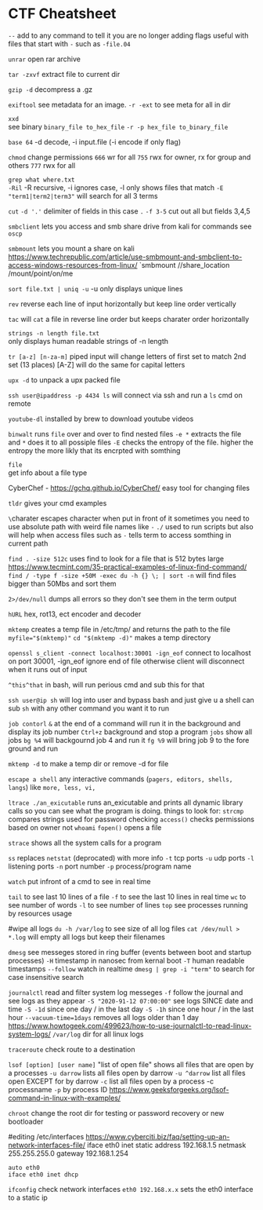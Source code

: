 CTF Cheatsheet
================================================================================

`--`
    add to any command to tell it you are no longer adding flags
    useful with files that start with `-` such as `-file.04`

`unrar`
    open rar archive
    
`tar -zxvf`
    extract file to current dir
    
`gzip -d`
    decompress a .gz


`exiftool`
    see metadata for an image. `-r -ext` to see meta for all in dir
    
`xxd`     
    see binary 
    `binary_file to_hex_file`
    `-r -p hex_file to_binary_file`

`base 64`
    -d decode, -i input.file (-i encode if only flag)
    
`chmod`
    change permissions
    `666` wr for all
    `755` rwx for owner, rx for group and others
   `777` rwx for all
    
`grep what where.txt`      
   `-Ril` -R recursive, -i ignores case, -l only shows files that match 
   `-E "term1|term2|term3"` will search for all 3 terms
   
`cut`
    `-d '.'` delimiter of fields in this case `.`
    `-f 3-5` cut out all but fields 3,4,5
    
`smbclient`
    lets you access and smb share drive from kali
    for commands see `oscp`
    
`smbmount`
    lets you mount a share on kali
    https://www.techrepublic.com/article/use-smbmount-and-smbclient-to-access-windows-resources-from-linux/
    `smbmount //share_location /mount/point/on/me
    
`sort file.txt | uniq -u`
    -u only displays unique lines
    
`rev`
    reverse each line of input horizontally but keep line order
    vertically
    
`tac`
    will `cat` a file in reverse line order but keeps charater order
    horizontally
    
`strings -n length file.txt`    
    only displays human readable strings of -n length
    
`tr [a-z] [n-za-m]`
    piped input will change letters of first set to match 2nd set (13 places)
    [A-Z] will do the same for capital letters
    
`upx -d` 
    to unpack a upx packed file

`ssh user@ipaddress -p 4434 ls`
    will connect via ssh and run a `ls` cmd on remote

`youtube-dl`
    installed by brew to download youtube videos

`binwalt`
    runs `file` over and over to find nested files
    `-e *` extracts the file and `*` does it to all possiple files
    `-E` checks the entropy of the file. higher the entropy the more
        likly that its encrpted with somthing

`file`    
    get info about a file type
    
CyberChef - https://gchq.github.io/CyberChef/
    easy tool for changing files
    
`tldr`
    gives your cmd examples
    
`\`charater 
    escapes character when put in front of it
    sometimes you need to use absolute path with weird file names like `-`
`./`
    used to run scripts but also will help when access files such as `-`
    tells term to access somthing in current path
    
`find . -size 512c`
    uses find to look for a file that is 512 bytes large
    https://www.tecmint.com/35-practical-examples-of-linux-find-command/
    `find / -type f -size +50M -exec du -h {} \; | sort -n`
        will find files bigger than 50Mbs and sort them
    
`2>/dev/null`
    dumps all errors so they don't see them in the term output
    
`hURL`
    hex, rot13, ect encoder and decoder
    
`mktemp`
    creates a temp file in /etc/tmp/ and returns the path to the file
    `myfile="$(mktemp)"`
    `cd "$(mktemp -d)"`     makes a temp directory
    
`openssl s_client -connect localhost:30001 -ign_eof`
    connect to localhost on port 30001, -ign_eof ignore end of file otherwise
    client will disconnect when it runs out of input
    
`^this^that` 
    in bash, will run perious cmd and sub this for that
    
`ssh user@ip sh`
    will log into user and bypass bash and just give u a shell
    can sub `sh` with any other command you want it to run

`job contorl`
    `&` at the end of a command will run it in the background and display its job
    number
    `Ctrl+z` background and stop a program
    `jobs` show all jobs
    `bg %4` will backgournd job 4 and run it
    `fg %9` will bring job 9 to the fore ground and run

`mktemp -d`
    to make a temp dir or remove -d for file
    
`escape a shell`
    any interactive commands (`pagers, editors, shells, langs`)
    like `more, less, vi,`
    
`ltrace ./an_exicutable`
    runs an_exicutable and prints all dynamic library calls so you can 
    see what the program is doing. things to look for:
        `strcmp` compares strings used for password checking
        `access()` checks permissions based on owner not `whoami`
        `fopen()` opens a file 

`strace`
    shows all the system calls for a program
    
`ss`
    replaces `netstat` (deprocated) with more info
    `-t` tcp ports
    `-u` udp ports
    `-l` listening ports
    `-n` port number
    `-p` process/program name
    
`watch`
    put infront of a cmd to see in real time
    
`tail` 
    to see last 10 lines of a file
    `-f` to see the last 10 lines in real time
`wc`
    to see number of words
    `-l` to see number of lines
`top`
    see processes running by resources usage

#wipe all logs
    `du -h /var/log`    to see size of all log files
    `cat /dev/null > *.log` will empty all logs but keep their filenames

`dmesg`
    see messeges stored in ring buffer (events between boot and startup
    processes)
    `-H` timestamp in nanosec from kernal boot
    `-T` human readable timestamps
    `--follow` watch in realtime
    `dmesg | grep -i "term"` to search for case insensitive search
    
`journalctl`
    read and filter system log messeges
    `-f` follow the journal and see logs as they appear
    `-S "2020-91-12 07:00:00"` see logs SINCE date and time
    `-S -1d` since one day / in the last day
    `-S -1h` since one hour / in the last hour
    `--vacuum-time=1days` removes all logs older than 1 day
    https://www.howtogeek.com/499623/how-to-use-journalctl-to-read-linux-system-logs/
`/var/log` dir for all linux logs

`traceroute`
    check route to a destination
    
`lsof [option] [user name]`
    "list of open file" shows all files that are open by a processes
    `-u darrow` lists all files open by darrow
    `-u ^darrow` list all files open EXCEPT for by darrow
    `-c` list all files open by a process -c processname
    `-p` by process ID
    https://www.geeksforgeeks.org/lsof-command-in-linux-with-examples/
    
`chroot`
    change the root dir for testing or password recovery or new bootloader
    
#editing /etc/interfaces
    https://www.cyberciti.biz/faq/setting-up-an-network-interfaces-file/
    iface eth0 inet static
    address 192.168.1.5
    netmask 255.255.255.0
    gateway 192.168.1.254
    
    auto eth0
    iface eth0 inet dhcp
    
`ifconfig`
    check network interfaces
    `eth0 192.168.x.x` sets the eth0 interface to a static ip


    

    
    
    
    
    
